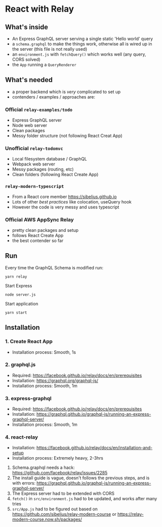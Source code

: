 # React with Relay

## What's inside

- An Express GraphQL server serving a single static 'Hello world' query
- a `schema.graphql` to make the things work, otherwise all is wired up in the server (this file is not really used)
- an `environment.js` with `fetchQuery()` which works well (any query, CORS solved)
- the `App` running a `QueryRenderer`

## What's needed

- a proper backend which is _very_ complicated to set up
- contenders / examples / approaches are:

### Official `relay-examples/todo`

- Express GraphQL server
- Node web server
- Clean packages
- Messy folder structure (not following React Creat App)

### Unofficial `relay-todomvc`

- Local filesystem database / GraphQL
- Webpack web server
- Messy packages (routing, etc)
- Clean folders (following React Create App)

### `relay-modern-typescript`

- From a React core member https://sibelius.github.io
- Lots of other _best practices_ like colocation, useQuery hook
- However the code is very messy and uses typescript

### Official AWS AppSync Relay

- pretty clean packages and setup
- follows React Create App
- the best contender so far

## Run

Every time the GraphQL Schema is modified run:

```
yarn relay
```

Start Express

```
node server.js
```

Start application

```
yarn start
```

## Installation

### 1. Create React App

- Installation process: Smooth, 1s

### 2. graphql.js

- Required: https://facebook.github.io/relay/docs/en/prerequisites
- Installation: https://graphql.org/graphql-js/
- Installation process: Smooth, 1m

### 3. express-graphql

- Required: https://facebook.github.io/relay/docs/en/prerequisites
- Installation: https://graphql.github.io/graphql-js/running-an-express-graphql-server/
- Installation process: Smooth, 1m

### 4. react-relay

- Installation: https://facebook.github.io/relay/docs/en/installation-and-setup
- Installation process: Extremely heavy, 2-3hrs

1. Schema.graphql needs a hack: https://github.com/facebook/relay/issues/2285
2. The install guide is vague, doesn't follows the previous steps, and is with errors: https://graphql.github.io/graphql-js/running-an-express-graphql-server/
3. The Express server had to be extended with CORS
4. `fetch()` in `src/environment.js` had to be updated, and works after many tries
5. `src/App.js` had to be figured out based on https://github.com/sibelius/relay-modern-course or https://relay-modern-course.now.sh/packages/
